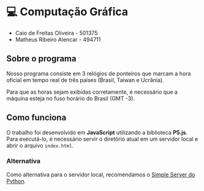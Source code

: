 # 💻 Computação Gráfica
- Caio de Freitas Oliveira - 501375
- Matheus Ribeiro Alencar - 494711

## Sobre o programa
Nosso programa consiste em 3 relógios de ponteiros que marcam a hora oficial em tempo real de três países (Brasil, Taiwan e Ucrânia).

Para que as horas sejam exibidas corretamente, é necessário que a máquina esteja no fuso horário do Brasil (GMT -3).

## Como funciona
O trabalho foi desenvolvido em **JavaScript** utilizando a biblioteca **P5.js**.
Para executá-lo, é necessário servir o diretório atual em um servidor local e abrir o arquivo `index.html`.

### Alternativa
Como alternativa para o servidor local, recomendamos o [Simple Server do Python](https://www.digitalocean.com/community/tutorials/python-simplehttpserver-http-server).